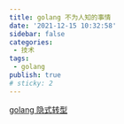 ```yaml
---
title: golang 不为人知的事情
date: '2021-12-15 10:32:58'
sidebar: false
categories:
 - 技术
tags:
 - golang
publish: true
# sticky: 2
---
```


[golang 隐式转型](https://mp.weixin.qq.com/s/NCM-RrzxYiAUlAAYshdAaQ)